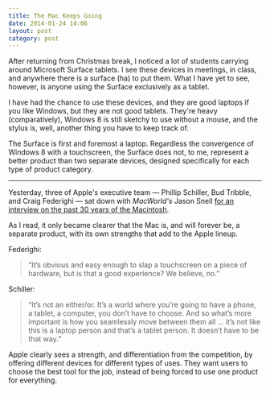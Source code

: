 ```yaml
---
title: The Mac Keeps Going 
date: 2014-01-24 14:06
layout: post
category: post
---
```


After returning from Christmas break, I noticed a lot of students carrying around Microsoft Surface tablets. I see these devices in meetings, in class, and anywhere there is a surface (ha) to put them. What I have yet to see, however, is anyone using the Surface exclusively as a tablet. 

I have had the chance to use these devices, and they are good laptops if you like Windows, but they are not good tablets. They're heavy (comparatively), Windows 8 is still sketchy to use without a mouse, and the stylus is, well, another thing you have to keep track of. 

The Surface is first and foremost a laptop. Regardless the convergence of Windows 8 with a touchscreen, the Surface does not, to me, represent a better product than two separate devices, designed specifically for each type of product category.

---

Yesterday, three of Apple's executive team &mdash; Phillip Schiller, Bud Tribble, and Craig Federighi &mdash; sat down with _MacWorld's_ Jason Snell [for an interview on the past 30 years of the Macintosh](http://www.macworld.com/article/2090829/apple-executives-on-the-mac-at-30-the-mac-keeps-going-forever.html). 

As I read, it only became clearer that the Mac is, and will forever be, a separate product, with its own strengths that add to the Apple lineup. 

Federighi: 

> “It’s obvious and easy enough to slap a touchscreen on a piece of hardware, but is that a good experience? We believe, no.”

Schiller: 

> “It’s not an either/or. It’s a world where you’re going to have a phone, a tablet, a computer, you don’t have to choose. And so what’s more important is how you seamlessly move between them all … it’s not like this is a laptop person and that’s a tablet person. It doesn’t have to be that way.”

Apple clearly sees a strength, and differentiation from the competition, by offering different devices for different types of uses. They want users to choose the best tool for the job, instead of being forced to use one product for everything. 
